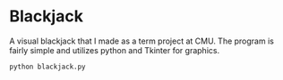 Blackjack
=========

A visual blackjack that I made as a term project at CMU. The program is fairly simple and utilizes python and Tkinter for graphics. 

`python blackjack.py`
